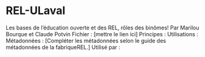 # REL-ULaval
Les bases de l’éducation ouverte et des REL, rôles des binômes!
Par Marilou Bourque et Claude Potvin
Fichier : [mettre le lien ici]
Principes :
Utilisations :
Métadonnées : [Compléter les métadonnées selon le guide des métadonnées de la fabriqueREL.]
Utilisé par :
